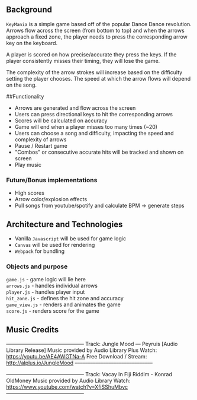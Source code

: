 ## Background

``KeyMania`` is a simple game based off of the popular Dance Dance revolution. 
Arrows flow across the screen (from bottom to top) and when the arrows approach a fixed zone,
the player needs to press the corresponding arrow key on the keyboard.

A player is scored on how precise/accurate they press the keys. If the player consistently misses their timing,
they will lose the game.

The complexity of the arrow strokes will increase based on the difficulty setting the player chooses.
The speed at which the arrow flows will depend on the song.

##Functionality

- Arrows are generated and flow across the screen
- Users can press directional keys to hit the corresponding arrows
- Scores will be calculated on accuracy
- Game will end when a player misses too many times (~20)
- Users can choose a song and difficulty, impacting the speed and complexity of arrows
- Pause / Restart game
- "Combos" or consecutive accurate hits will be tracked and shown on screen
- Play music

### Future/Bonus implementations
- High scores
- Arrow color/explosion effects
- Pull songs from youtube/spotify and calculate BPM -> generate steps

## Architecture and Technologies

- Vanilla ``Javascript`` will be used for game logic
- ``Canvas`` will be used for rendering
- ``Webpack`` for bundling

### Objects and purpose
``game.js`` - game logic will lie here  
``arrows.js`` - handles individual arrows  
``player.js`` - handles player input  
``hit_zone.js`` - defines the hit zone and accuracy  
``game_view.js`` - renders and animates the game  
``score.js`` - renders score for the game  


## Music Credits
––––––––––––––––––––––––––––––
Track: Jungle Mood — Peyruis [Audio Library Release] 
Music provided by Audio Library Plus
Watch: https://youtu.be/AE4AWGTNa-A
Free Download / Stream: http://alplus.io/JungleMood
––––––––––––––––––––––––––––––

––––––––––––––––––––––––––––––
Track: Vacay In Fiji Riddim - Konrad OldMoney
Music provided by Audio Library
Watch: https://www.youtube.com/watch?v=XfiSShuMbvc
––––––––––––––––––––––––––––––
